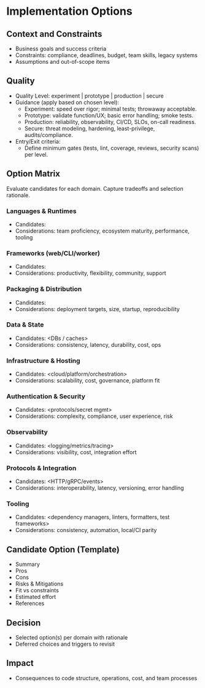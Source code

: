 # Implementation Options

## Context and Constraints
- Business goals and success criteria
- Constraints: compliance, deadlines, budget, team skills, legacy systems
- Assumptions and out-of-scope items

## Quality
- Quality Level: experiment | prototype | production | secure
- Guidance (apply based on chosen level):
  - Experiment: speed over rigor; minimal tests; throwaway acceptable.
  - Prototype: validate function/UX; basic error handling; smoke tests.
  - Production: reliability, observability, CI/CD, SLOs, on-call readiness.
  - Secure: threat modeling, hardening, least-privilege, audits/compliance.
- Entry/Exit criteria:
  - Define minimum gates (tests, lint, coverage, reviews, security scans) per level.

## Option Matrix
Evaluate candidates for each domain. Capture tradeoffs and selection rationale.

### Languages & Runtimes
- Candidates: <list>
- Considerations: team proficiency, ecosystem maturity, performance, tooling

### Frameworks (web/CLI/worker)
- Candidates: <list>
- Considerations: productivity, flexibility, community, support

### Packaging & Distribution
- Candidates: <list>
- Considerations: deployment targets, size, startup, reproducibility

### Data & State
- Candidates: <DBs / caches>
- Considerations: consistency, latency, durability, cost, ops

### Infrastructure & Hosting
- Candidates: <cloud/platform/orchestration>
- Considerations: scalability, cost, governance, platform fit

### Authentication & Security
- Candidates: <protocols/secret mgmt>
- Considerations: complexity, compliance, user experience, risk

### Observability
- Candidates: <logging/metrics/tracing>
- Considerations: visibility, cost, integration effort

### Protocols & Integration
- Candidates: <HTTP/gRPC/events>
- Considerations: interoperability, latency, versioning, error handling

### Tooling
- Candidates: <dependency managers, linters, formatters, test frameworks>
- Considerations: consistency, automation, local/CI parity

## Candidate Option (Template)
- Summary
- Pros
- Cons
- Risks & Mitigations
- Fit vs constraints
- Estimated effort
- References

## Decision
- Selected option(s) per domain with rationale
- Deferred choices and triggers to revisit

## Impact
- Consequences to code structure, operations, cost, and team processes
